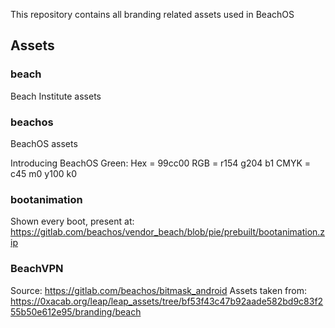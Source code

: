 This repository contains all branding related assets used in BeachOS

## Assets
### beach
Beach Institute assets
### beachos
BeachOS assets

Introducing BeachOS Green:
Hex = 99cc00
RGB = r154 g204 b1
CMYK = c45 m0 y100 k0

### bootanimation
Shown every boot, present at: https://gitlab.com/beachos/vendor_beach/blob/pie/prebuilt/bootanimation.zip
### BeachVPN
Source: https://gitlab.com/beachos/bitmask_android
Assets taken from: https://0xacab.org/leap/leap_assets/tree/bf53f43c47b92aade582bd9c83f255b50e612e95/branding/beach